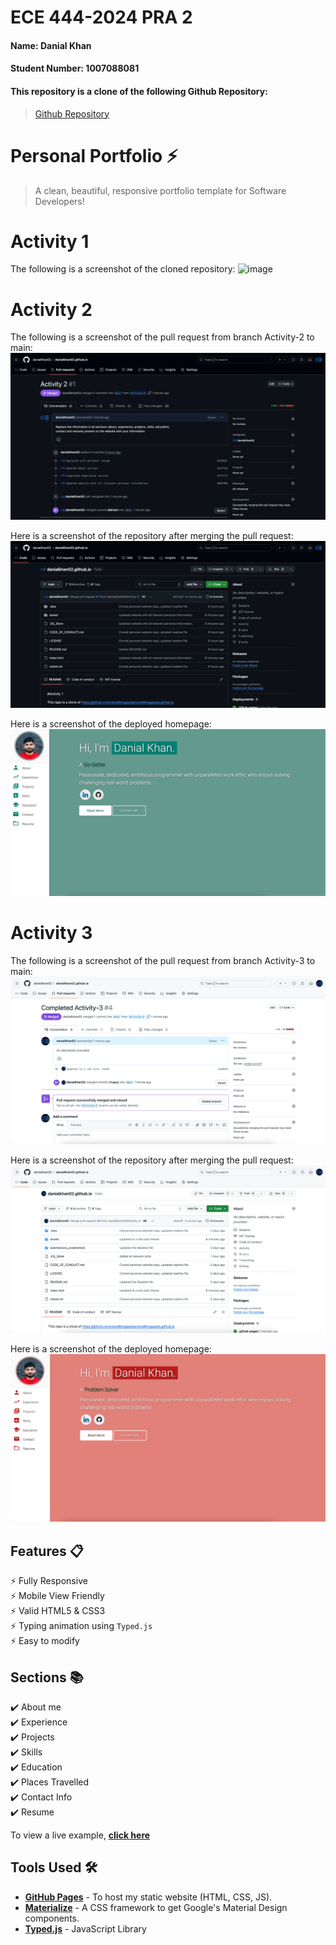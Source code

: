 # ECE 444-2024 PRA 2
#### Name: Danial Khan
#### Student Number: 1007088081


#### This repository is a clone of the following Github Repository:
> [Github Repository](https://github.com/varadbhogayata/varadbhogayata.github.io)

# Personal Portfolio ⚡️
> A clean, beautiful, responsive portfolio template for Software Developers!

# Activity 1

The following is a screenshot of the cloned repository:
<img width="1372" alt="image" src="https://github.com/user-attachments/assets/bd82243d-ed7d-4af4-9331-8f2a087e6b97">

# Activity 2
The following is a screenshot of the pull request from branch Activity-2 to main:
![img.png](submissions_screenshots/activity-2.1.png)

Here is a screenshot of the repository after merging the pull request:
![img_1.png](submissions_screenshots/activity-2.2.png)

Here is a screenshot of the deployed homepage:
![img.png](submissions_screenshots/activity-2.3.png)

# Activity 3
The following is a screenshot of the pull request from branch Activity-3 to main:
![img.png](submissions_screenshots/activity-3.1.png)

Here is a screenshot of the repository after merging the pull request:
![img.png](activity-3.2/img.png)

Here is a screenshot of the deployed homepage:
![img.png](activity-3.3/img.png)

## Features 📋
⚡️ Fully Responsive\
⚡️ Mobile View Friendly\
⚡️ Valid HTML5 & CSS3\
⚡️ Typing animation using `Typed.js`\
⚡️ Easy to modify

## Sections 📚
✔️ About me\
✔️ Experience\
✔️ Projects \
✔️ Skills \
✔️ Education\
✔️ Places Travelled\
✔️ Contact Info\
✔️ Resume

To view a live example, **[click here](https://danialkhan02.github.io/)**

## Tools Used 🛠️
* [<b>GitHub Pages</b>](https://create-react-app.dev/docs/deployment/#github-pages) - To host my static website (HTML, CSS, JS).
* [<b>Materialize</b>](https://materializecss.com/) - A CSS framework to get Google's Material Design components.
* [<b>Typed.js</b>](https://mattboldt.com/demos/typed-js/) - JavaScript Library